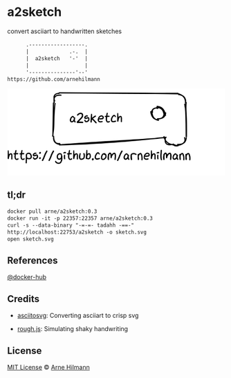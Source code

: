 # a2sketch

convert asciiart to handwritten sketches

```render_a2sketch
      .------------------.
      |             .-.  |
      |  a2sketch   '-'  |
      |                  |
      '---------------'--'
https://github.com/arnehilmann

```
![sketch](examples/logo-sketch.svg)


## tl;dr

```
docker pull arne/a2sketch:0.3
docker run -it -p 22357:22357 arne/a2sketch:0.3
curl -s --data-binary "-=-=- tadahh -==-" http://localhost:22753/a2sketch -o sketch.svg
open sketch.svg
```


## References

[@docker-hub](https://hub.docker.com/r/arne/a2sketch/)


## Credits

* [asciitosvg](https://github.com/dhobsd/asciitosvg):
  Converting asciiart to crisp svg

* [rough.js](https://github.com/pshihn/rough):
  Simulating shaky handwriting


## License

[MIT License](LICENSE) © [Arne Hilmann](https://github.com/arnehilmann)
